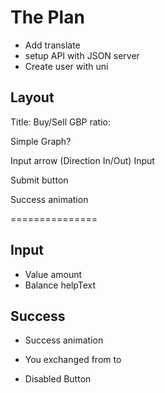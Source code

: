 # The Plan

- Add translate
- setup API with JSON server
- Create user with uni

## Layout

Title: Buy/Sell GBP
ratio:

Simple Graph?

Input
arrow (Direction In/Out)
Input

Submit button

Success animation

===============

## Input

- Value amount
- Balance helpText

## Success

- Success animation
- You exchanged
  from to

- Disabled Button
